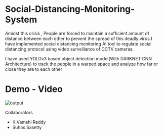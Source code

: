 





# Social-Distancing-Monitoring-System
Amidst this crisis , People are forced to maintain a sufficient amount of distance between each other to prevent the spread of this deadly virus.I have implemented social distancing monitoring AI tool to regulate social distancing protocol using video surveillance of CCTV cameras.


I have used YOLOv3  based object detection model(With DARKNET CNN Architecture)  to track the people in a warped space and analyze how far or close they are to each other 

# Demo - Video
![output](https://user-images.githubusercontent.com/53111813/104739223-7c64d700-576c-11eb-9b61-0728761ec2d8.gif)


Collaborators
- K.Vamshi Reddy
- Suhas Sasetty
